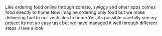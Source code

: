 Like ordering food online through zomato, swiggy and other apps comes food directly to home.Now imagine ordering only food but we make delivering fuel to our vechicles to home.Yes, its possible carefully see my project its not an easy task but we have managed it well through different steps .Have a look.
